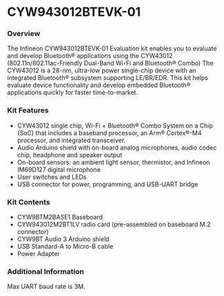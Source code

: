 # CYW943012BTEVK-01

### Overview

The Infineon CYW943012BTEVK-01 Evaluation kit enables you to evaluate and develop Bluetooth&#174; applications using the CYW43012 (802.11n/802.11ac-Friendly Dual-Band Wi-Fi and Bluetooth&#174; Combo) The CYW43012 is a 28-nm, ultra-low power single-chip device with an integrated Bluetooth&#174; subsystem supporting LE/BR/EDR.  This kit helps evaluate device functionality and develop embedded Bluetooth&#174; applications quickly for faster time-to-market.

### Kit Features

* CYW43012 single chip, Wi-Fi + Bluetooth&#174; Combo System on a Chip (SoC) that includes a baseband processor, an Arm&#174; Cortex&#174;-M4 processor, and integrated transceiver.
* Audio Arduino shield with on-board analog microphones, audio codec chip, headphone and speaker output
* On-board sensors: an ambient light sensor, thermistor, and Infineon IM69D127 digital microphone
* User switches and LEDs
* USB connector for power, programming, and USB-UART bridge

### Kit Contents

* CYW9BTM2BASE1 Baseboard
* CYW943012M2BT1LV radio card (pre-assembled on baseboard M.2 connector)
* CYW9BT Audio 3 Arduino shield
* USB Standard-A to Micro-B cable
* Power Adapter

### Additional Information

Max UART baud rate is 3M.
